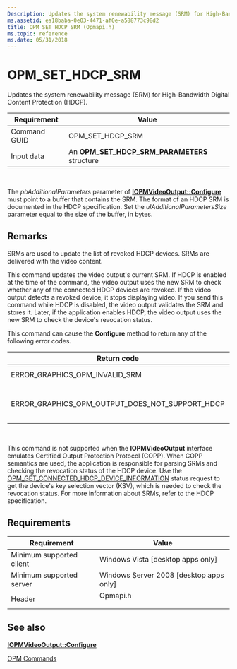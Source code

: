 ```yaml
---
Description: Updates the system renewability message (SRM) for High-Bandwidth Digital Content Protection (HDCP).
ms.assetid: ea18baba-0e03-4471-af0e-a588773c98d2
title: OPM_SET_HDCP_SRM (Opmapi.h)
ms.topic: reference
ms.date: 05/31/2018
---
```


# OPM\_SET\_HDCP\_SRM

Updates the system renewability message (SRM) for High-Bandwidth Digital Content Protection (HDCP).



| Requirement | Value |
|--------------|-------------------------------------------------------------------------------------|
| Command GUID | OPM\_SET\_HDCP\_SRM                                                                 |
| Input data   | An [**OPM\_SET\_HDCP\_SRM\_PARAMETERS**](/windows/desktop/api/opmapi/ns-opmapi-opm_set_hdcp_srm_parameters) structure |



 

The *pbAdditionalParameters* parameter of [**IOPMVideoOutput::Configure**](/windows/desktop/api/opmapi/nf-opmapi-iopmvideooutput-configure) must point to a buffer that contains the SRM. The format of an HDCP SRM is documented in the HDCP specification. Set the *ulAdditionalParametersSize* parameter equal to the size of the buffer, in bytes.

## Remarks

SRMs are used to update the list of revoked HDCP devices. SRMs are delivered with the video content.

This command updates the video output's current SRM. If HDCP is enabled at the time of the command, the video output uses the new SRM to check whether any of the connected HDCP devices are revoked. If the video output detects a revoked device, it stops displaying video. If you send this command while HDCP is disabled, the video output validates the SRM and stores it. Later, if the application enables HDCP, the video output uses the new SRM to check the device's revocation status.

This command can cause the **Configure** method to return any of the following error codes.



| Return code                                            | Description                             |
|--------------------------------------------------------|-----------------------------------------|
| ERROR\_GRAPHICS\_OPM\_INVALID\_SRM                     | The SRM is not valid.                   |
| ERROR\_GRAPHICS\_OPM\_OUTPUT\_DOES\_NOT\_SUPPORT\_HDCP | The video output does not support HDCP. |



 

This command is not supported when the **IOPMVideoOutput** interface emulates Certified Output Protection Protocol (COPP). When COPP semantics are used, the application is responsible for parsing SRMs and checking the revocation status of the HDCP device. Use the [OPM\_GET\_CONNECTED\_HDCP\_DEVICE\_INFORMATION](opm-get-connected-hdcp-device-information.md) status request to get the device's key selection vector (KSV), which is needed to check the revocation status. For more information about SRMs, refer to the HDCP specification.

## Requirements



| Requirement | Value |
|-------------------------------------|-------------------------------------------------------------------------------------|
| Minimum supported client<br/> | Windows Vista \[desktop apps only\]<br/>                                      |
| Minimum supported server<br/> | Windows Server 2008 \[desktop apps only\]<br/>                                |
| Header<br/>                   | <dl> <dt>Opmapi.h</dt> </dl> |



## See also

<dl> <dt>

[**IOPMVideoOutput::Configure**](/windows/desktop/api/opmapi/nf-opmapi-iopmvideooutput-configure)
</dt> <dt>

[OPM Commands](opm-commands.md)
</dt> </dl>

 

 




